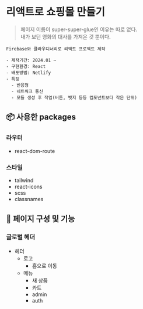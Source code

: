 # 리액트로 쇼핑몰 만들기

> 페이지 이름이 super-super-glue인 이유는 따로 없다.  
> 내가 보던 영화의 대사를 가져온 것 뿐이다.

```
Firebase와 클라우디너리로 리액트 프로젝트 제작

- 제작기간: 2024.01 ~
- 구현환경: React
- 배포방법: Netlify
- 특징
  - 반응형
  - 네트워크 통신
  - 모듈 생성 후 작업(버튼, 뱃지 등등 컴포넌트보다 작은 단위)
```

## 📦 사용한 packages

### 라우터

- react-dom-route

### 스타일

- tailwind
- react-icons
- scss
- classnames

## 🎨 페이지 구성 및 기능

### 글로벌 헤더

- 헤더
  - 로고
    - 홈으로 이동
  - 메뉴
    - 새 상품
    - 카트
    - admin
    - auth
